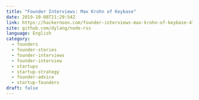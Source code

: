 ```yaml
---
title: "Founder Interviews: Max Krohn of Keybase"
date: 2019-10-08T21:29:54Z
link: https://hackernoon.com/founder-interviews-max-krohn-of-keybase-47sb34hn?source=rss&utm_medium=RSS&utm_source=news.12bit.vn
site: github.com/dylang/node-rss
language: English
category:
  - founders
  - founder-stories
  - founder-interviews
  - founder-interview
  - startups
  - startup-strategy
  - founder-advice
  - startup-founders
draft: false
---
```

